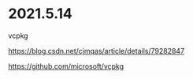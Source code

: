 
# 2021.5.14

vcpkg

https://blog.csdn.net/cjmqas/article/details/79282847

https://github.com/microsoft/vcpkg

